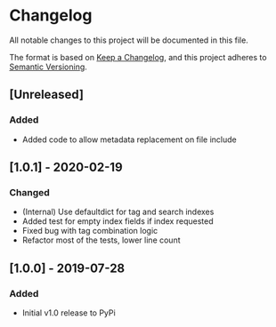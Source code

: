 # Changelog
All notable changes to this project will be documented in this file.

The format is based on [Keep a Changelog](https://keepachangelog.com/en/1.0.0/),
and this project adheres to [Semantic Versioning](https://semver.org/spec/v2.0.0.html).

## [Unreleased]
### Added
-   Added code to allow metadata replacement on file include

## [1.0.1] - 2020-02-19
### Changed
-  (Internal) Use defaultdict for tag and search indexes
-  Added test for empty index fields if index requested
-  Fixed bug with tag combination logic
-  Refactor most of the tests, lower line count

## [1.0.0] - 2019-07-28
### Added
-  Initial v1.0 release to PyPi
